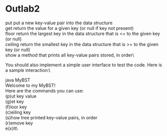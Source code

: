 # Outlab2

put   put a new key-value pair into the data structure\
get   return the value for a given key (or null if key not present)\
floor return the largest key in the data structure that is <= to the given key (or null)\
ceiling return the smallest key in the data structure that is >= to the given key (or null)\
show  a method that prints all key-value pairs stored, in order\

You should also implement a simple user interface to test the code.  Here is a sample interaction:\

java MyBST\
Welcome to my MyBST!\
Here are the commands you can use:\
(p)ut key value\
(g)et key\
(f)loor key\
(c)eiling key\
(s)how tree printed key-value pairs, in order\
(r)emove key\
e(x)it\
